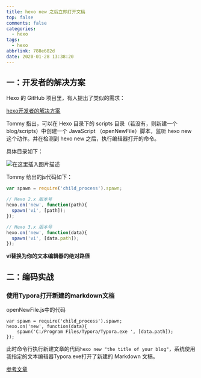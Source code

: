 ```yaml
---
title: hexo new 之后立即打开文稿
top: false
comments: false
categories:
  - hexo
tags:
  - hexo
abbrlink: 788e682d
date: 2020-01-28 13:38:20
---
```


## 一：开发者的解决方案

<!-- more -->

Hexo 的 GitHub 项目里，有人提出了类似的需求：

 [hexo开发者的解决方案](https://github.com/hexojs/hexo/issues/1007) 

Tommy 指出，可以在 Hexo 目录下的 scripts 目录（若没有，则新建一个blog/scripts）中创建一个 JavaScript （openNewFile）脚本，监听 hexo new 这个动作。并在检测到 hexo new 之后，执行编辑器打开的命令。

具体目录如下：

 ![在这里插入图片描述](https://img-blog.csdnimg.cn/20191008141004878.png?x-oss-process=image/watermark,type_ZmFuZ3poZW5naGVpdGk,shadow_10,text_aHR0cHM6Ly9ibG9nLmNzZG4ubmV0L3RpYW54aW50aWFuZGlzaGVuZw==,size_16,color_FFFFFF,t_70) 

 Tommy 给出的js代码如下： 

```js
var spawn = require('child_process').spawn;

// Hexo 2.x 版本号
hexo.on('new', function(path){
  spawn('vi', [path]);
});

// Hexo 3.x 版本号
hexo.on('new', function(data){
  spawn('vi', [data.path]);
});

```

 **vi替换为你的文本编辑器的绝对路径** 

## 二：编码实战

### 使用Typora打开新建的markdown文档

openNewFile.js中的代码

```
var spawn = require('child_process').spawn;
hexo.on('new', function(data){
    spawn('C:/Program Files/Typora/Typora.exe ', [data.path]);
});
```

 此时命令行执行新建文章的代码`hexo new "the title of your blog"`，系统使用我指定的文本编辑器Typora.exe打开了新建的 Markdown 文稿。 

[参考文章](https://blog.csdn.net/tianxintiandisheng/article/details/102381391)